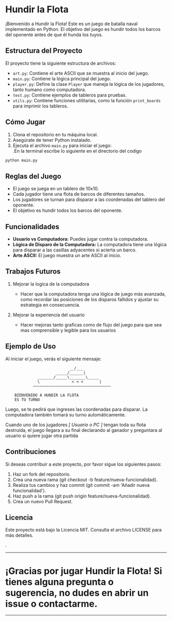 # Hundir la Flota

¡Bienvenido a Hundir la Flota! Este es un juego de batalla naval implementado en Python. El objetivo del juego es hundir todos los barcos del oponente antes de que él hunda los tuyos.

## Estructura del Proyecto

El proyecto tiene la siguiente estructura de archivos:

- `art.py`: Contiene el arte ASCII que se muestra al inicio del juego.
- `main.py`: Contiene la lógica principal del juego.
- `player.py`: Define la clase `Player` que maneja la lógica de los jugadores, tanto humano como computadora.
- `test.py`: Contiene ejemplos de tableros para pruebas.
- `utils.py`: Contiene funciones utilitarias, como la función `print_boards` para imprimir los tableros.

## Cómo Jugar

1. Clona el repositorio en tu máquina local.
2. Asegúrate de tener Python instalado.
3. Ejecuta el archivo `main.py` para iniciar el juego:  
  .En la terminal escribe lo siguiente en el directorio del codigo

```sh
python main.py
```

## Reglas del Juego

- El juego se juega en un tablero de 10x10.
- Cada jugador tiene una flota de barcos de diferentes tamaños.
- Los jugadores se turnan para disparar a las coordenadas del tablero del oponente.
- El objetivo es hundir todos los barcos del oponente.

## Funcionalidades

- **Usuario vs Computadora:** Puedes jugar contra la computadora.
- **Lógica de Disparo de la Computadora:** La computadora tiene una lógica para disparar a las casillas adyacentes si acierta un barco.
- **Arte ASCII:** El juego muestra un arte ASCII al inicio.

## Trabajos Futuros

1. Mejorar la logica de la computadora
    - Hacer que la computadora tenga una lógica de juego más avanzada, como recordar las posiciones de los disparos fallidos y ajustar su estrategia en consecuencia.

2. Mejorar la experiencia del usuario
    - Hacer mejoras tanto graficas como de flujo del juego para que sea mas comprensible y legible para los usuarios


## Ejemplo de Uso

Al iniciar el juego, verás el siguiente mensaje:

```
                            __/___
                      _____/______|
              _______/_____\_______\_____
              \              < < <       |
            ~~~~~~~~~~~~~~~~~~~~~~~~~~~~~~~~~~
            
    BIENVENIDO A HUNDIR LA FLOTA
    ES TU TURNO
```

Luego, se te pedirá que ingreses las coordenadas para disparar. La computadora también tomará su turno automáticamente.

Cuando uno de los jugadores *[ Usuario o PC ]* tengan toda su flota destruida, el juego llegara a su final declarando al ganador y preguntara al usuario si quiere jugar otra partida

## Contribuciones

Si deseas contribuir a este proyecto, por favor sigue los siguientes pasos:

1. Haz un fork del repositorio.
2. Crea una nueva rama (git checkout -b feature/nueva-funcionalidad).
3. Realiza tus cambios y haz commit (git commit -am 'Añadir nueva funcionalidad').
4. Haz push a la rama (git push origin feature/nueva-funcionalidad).
5. Crea un nuevo Pull Request.

## Licencia

Este proyecto está bajo la Licencia MIT. Consulta el archivo LICENSE para más detalles.  

.
  
______________  
# ¡Gracias por jugar Hundir la Flota! Si tienes alguna pregunta o sugerencia, no dudes en abrir un issue o contactarme.
_________________